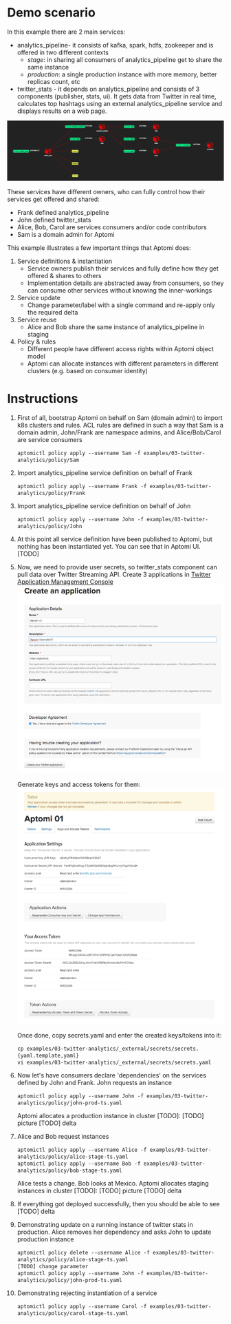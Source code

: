 # Demo scenario

In this example there are 2 main services:
- analytics_pipeline- it consists of kafka, spark, hdfs, zookeeper and is offered in two different contexts
  - *stage*: in sharing all consumers of analytics_pipeline get to share the same instance
  - *production*: a single production instance with more memory, better replicas count, etc 
- twitter_stats - it depends on analytics_pipeline and consists of 3 components (publisher, stats, ui).
  It gets data from Twitter in real time, calculates top hashtags using an external analytics_pipeline service and displays
  results on a web page.  

![Diagram](diagram.png)

These services have different owners, who can fully control how their services get offered and shared:
- Frank defined analytics_pipeline
- John defined twitter_stats
- Alice, Bob, Carol are services consumers and/or code contributors
- Sam is a domain admin for Aptomi

This example illustrates a few important things that Aptomi does:
1. Service definitions & instantiation
    - Service owners publish their services and fully define how they get offered & shares to others
    - Implementation details are abstracted away from consumers, so they can consume other services without knowing the inner-workings
1. Service update
    - Change parameter/label with a single command and re-apply only the required delta 
1. Service reuse
    - Alice and Bob share the same instance of analytics_pipeline in staging
1. Policy & rules
    - Different people have different access rights within Aptomi object model
    - Aptomi can allocate instances with different parameters in different clusters (e.g. based on consumer identity)

# Instructions

1. First of all, bootstrap Aptomi on behalf on Sam (domain admin) to import k8s clusters and rules. ACL rules are defined in such
a way that Sam is a domain admin, John/Frank are namespace admins, and Alice/Bob/Carol are service consumers
    ```
    aptomictl policy apply --username Sam -f examples/03-twitter-analytics/policy/Sam
    ```
1. Import analytics_pipeline service definition on behalf of Frank
    ```
    aptomictl policy apply --username Frank -f examples/03-twitter-analytics/policy/Frank
    ```
1. Import analytics_pipeline service definition on behalf of John
    ```
    aptomictl policy apply --username John -f examples/03-twitter-analytics/policy/John
    ```
1. At this point all service definition have been published to Aptomi, but nothing has been instantiated yet. You can see
that in Aptomi UI.
    [TODO]

1. Now, we need to provide user secrets, so twitter_stats component can pull data over Twitter Streaming API. Create 3
applications in [Twitter Application Management Console](https://apps.twitter.com)
    ![Twitter App Create](twitter-app-create.png)
    
    Generate keys and access tokens for them:
    ![Twitter Create Tokens](twitter-create-tokens.png)
    
    Once done, copy secrets.yaml and enter the created keys/tokens into it:
   ```
   cp examples/03-twitter-analytics/_external/secrets/secrets.{yaml.template,yaml}
   vi examples/03-twitter-analytics/_external/secrets/secrets.yaml
   ```

1. Now let's have consumers declare 'dependencies' on the services defined by John and Frank. John requests an instance
    ```
    aptomictl policy apply --username John -f examples/03-twitter-analytics/policy/john-prod-ts.yaml
    ```
    Aptomi allocates a production instance in cluster [TODO]:
    [TODO] picture
    [TODO] delta

1. Alice and Bob request instances
    ```
    aptomictl policy apply --username Alice -f examples/03-twitter-analytics/policy/alice-stage-ts.yaml
    aptomictl policy apply --username Bob -f examples/03-twitter-analytics/policy/bob-stage-ts.yaml
    ```
    Alice tests a change. Bob looks at Mexico.
    Aptomi allocates staging instances in cluster [TODO]:
    [TODO] picture
    [TODO] delta

1. If everything got deployed successfully, then you should be able to see 
    [TODO] delta

1. Demonstrating update on a running instance of twitter stats in production. Alice removes her dependency and asks John to update production instance
    ```
    aptomictl policy delete --username Alice -f examples/03-twitter-analytics/policy/alice-stage-ts.yaml
    [TODO] change parameter
    aptomictl policy apply --username John -f examples/03-twitter-analytics/policy/john-prod-ts.yaml
    ```

1. Demonstrating rejecting instantiation of a service
    ```
    aptomictl policy apply --username Carol -f examples/03-twitter-analytics/policy/carol-stage-ts.yaml
    ```
 
